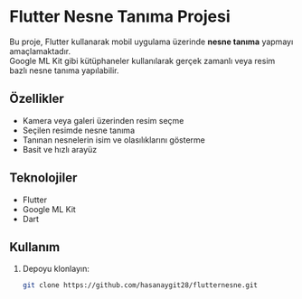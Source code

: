 # Flutter Nesne Tanıma Projesi

Bu proje, Flutter kullanarak mobil uygulama üzerinde **nesne tanıma** yapmayı amaçlamaktadır.  
Google ML Kit gibi kütüphaneler kullanılarak gerçek zamanlı veya resim bazlı nesne tanıma yapılabilir.

## Özellikler

- Kamera veya galeri üzerinden resim seçme
- Seçilen resimde nesne tanıma
- Tanınan nesnelerin isim ve olasılıklarını gösterme
- Basit ve hızlı arayüz

## Teknolojiler

- Flutter
- Google ML Kit
- Dart

## Kullanım

1. Depoyu klonlayın:
   ```bash
   git clone https://github.com/hasanaygit28/flutternesne.git
